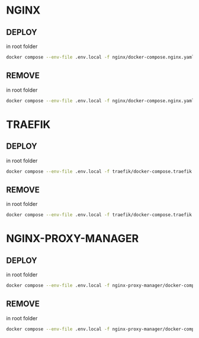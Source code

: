 # NGINX 
## DEPLOY
in root folder
```sh
docker compose --env-file .env.local -f nginx/docker-compose.nginx.yaml -f jenkins/docker-compose.jenkins.yaml -f minio/docker-compose.minio.yaml -f registry/docker-compose.registry.yaml up -d

```
## REMOVE
in root folder
```sh
docker compose --env-file .env.local -f nginx/docker-compose.nginx.yaml -f jenkins/docker-compose.jenkins.yaml -f minio/docker-compose.minio.yaml -f registry/docker-compose.registry.yaml down
```

# TRAEFIK 
## DEPLOY
in root folder
```sh
docker compose --env-file .env.local -f traefik/docker-compose.traefik.yaml -f jenkins/docker-compose.jenkins.yaml -f minio/docker-compose.minio.yaml -f registry/docker-compose.registry.yaml up -d
```
## REMOVE
in root folder
```sh
docker compose --env-file .env.local -f traefik/docker-compose.traefik.yaml -f jenkins/docker-compose.jenkins.yaml -f minio/docker-compose.minio.yaml -f registry/docker-compose.registry.yaml down
```

# NGINX-PROXY-MANAGER 
## DEPLOY
in root folder
```sh
docker compose --env-file .env.local -f nginx-proxy-manager/docker-compose.nginx.yaml -f jenkins/docker-compose.jenkins.yaml -f minio/docker-compose.minio.yaml -f registry/docker-compose.registry.yaml up -d
```
## REMOVE
in root folder
```sh
docker compose --env-file .env.local -f nginx-proxy-manager/docker-compose.nginx.yaml -f jenkins/docker-compose.jenkins.yaml -f minio/docker-compose.minio.yaml -f registry/docker-compose.registry.yaml down
```
